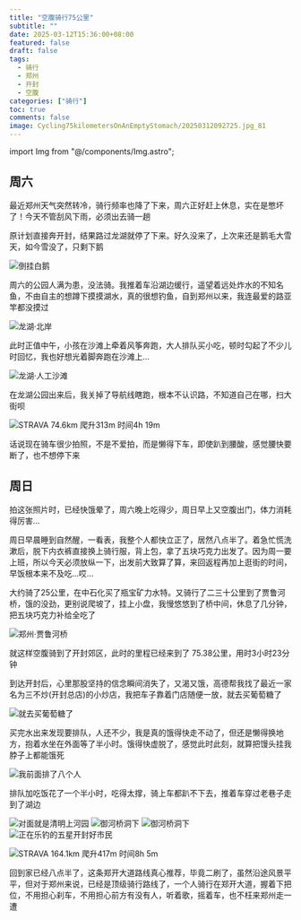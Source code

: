 ```yaml
---
title: "空腹骑行75公里"
subtitle: ""
date: 2025-03-12T15:36:00+08:00
featured: false
draft: false
tags:
  - 骑行
  - 郑州
  - 开封
  - 空腹
categories: ["骑行"]
toc: true
comments: false
image: Cycling75kilometersOnAnEmptyStomach/20250312092725.jpg_81
---
```

import Img from "@/components/Img.astro";

## 周六

最近郑州天气突然转冷，骑行频率也降了下来，周六正好赶上休息，实在是憋坏了！今天不管刮风下雨，必须出去骑一趟

原计划直接奔开封，结果路过龙湖就停了下来。好久没来了，上次来还是鹅毛大雪天，如今雪没了，只剩下鹅

<Img src="20250312092725.jpg_736" alt="倒挂白鹅" />

周六的公园人满为患，没法骑。我推着车沿湖边缓行，遥望着远处炸水的不知名鱼，不由自主的想蹲下摸摸湖水，真的很想钓鱼，自到郑州以来，我连最爱的路亚竿都没摸过

<Img src="202503120927251.jpg_736" alt="龙湖·北岸" />

此时正值中午，小孩在沙滩上牵着风筝奔跑，大人排队买小吃，顿时勾起了不少儿时回忆，我也好想光着脚奔跑在沙滩上...

<Img src="20250312092724.jpg_736" alt="龙湖·人工沙滩" />

在龙湖公园出来后，我关掉了导航线瞎跑，根本不认识路，不知道自己在哪，扫大街呗

<Img
  src="202503120927241.jpg"
  alt="STRAVA 74.6km  爬升313m  时间4h 19m"
  exif={false}
/>

话说现在骑车很少拍照，不是不爱拍，而是懒得下车，即使趴到腰酸，感觉腰快要断了，也不想停下来

## 周日

拍这张照片时，已经快饿晕了，周六晚上吃得少，周日早上又空腹出门，体力消耗得厉害...

周日早晨睡到自然醒，一看表，我整个人都快立正了，居然八点半了。着急忙慌洗漱后，脱下内衣裤直接换上骑行服，背上包，拿了五块巧克力出发了。因为周一要上班，所以今天必须放纵一下，出发前大致算了算，来回返程再加上逛街的时间，早饭根本来不及吃...哎...

大约骑了25公里，在中石化买了瓶宝矿力水特。又骑行了二三十公里到了贾鲁河桥，饿的没劲，更别说爬坡了，挂上小盘，我慢悠悠到了桥中间，休息了几分钟，把五块巧克力补给全吃了

<Img src="202503120927242.jpg_736" alt="郑州·贾鲁河桥" />

就这样空腹骑到了开封郊区，此时的里程已经来到了 75.38公里，用时3小时23分钟

到达开封后，心里那股坚持的信念瞬间消失了，又渴又饿，高德帮我找了最近一家名为三不炒(开封总店)的小炒店，我把车子靠着门店随便一放，就去买葡萄糖了

<Img src="202503120927243.jpg_736" alt="就去买葡萄糖了" />

买完水出来发现要排队，人还不少，我是真的饿得快走不动了，但还是懒得换地方，抱着水坐在外面等了半小时。饿得快虚脱了，感觉此时此刻，就算把馒头挂我脖子上都能饿死

<Img src="202503120927244.jpg_736" alt="我前面排了八个人" />

排队加吃饭花了一个半小时，吃得太撑，骑上车都趴不下去，推着车穿过老巷子走到了湖边

<Img src="202503120927245.jpg_736" alt="对面就是清明上河园" />

<Img src="20250312092723.jpg_736" alt="御河桥洞下" />

<Img src="202503120927231.jpg_736" alt="御河桥洞下" />

<Img src="202503120927232.jpg_736" alt="正在乐钓的五星开封好市民" />

<Img
  src="20250312092722.jpg"
  alt="STRAVA 164.1km  爬升417m  时间8h 5m"
  exif={false}
/>

回到家已经八点半了，这条郑开大道路线真心推荐，毕竟二刷了，虽然沿途风景平平，但对于郑州来说，已经是顶级骑行路线了，一个人骑行在郑开大道，握着下把位，不用担心刹车，不用担心前方有没有人，听着歌，摇着车，也不枉来郑州走一遭
